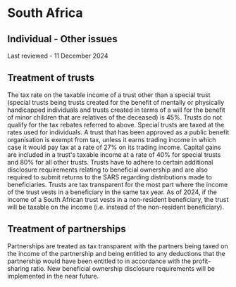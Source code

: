 # South Africa
## Individual - Other issues
Last reviewed - 11 December 2024
## Treatment of trusts
The tax rate on the taxable income of a trust other than a special trust (special trusts being trusts created for the benefit of mentally or physically handicapped individuals and trusts created in terms of a will for the benefit of minor children that are relatives of the deceased) is 45%. Trusts do not qualify for the tax rebates referred to above. Special trusts are taxed at the rates used for individuals.
A trust that has been approved as a public benefit organisation is exempt from tax, unless it earns trading income in which case it would pay tax at a rate of 27% on its trading income.
Capital gains are included in a trust's taxable income at a rate of 40% for special trusts and 80% for all other trusts.
Trusts have to adhere to certain additional disclosure requirements relating to beneficial ownership and are also required to submit returns to the SARS regarding distributions made to beneficiaries. 
Trusts are tax transparent for the most part where the income of the trust vests in a beneficiary in the same tax year. As of 2024, if the income of a South African trust vests in a non-resident beneficiary, the trust will be taxable on the income (i.e. instead of the non-resident beneficiary). 
## Treatment of partnerships
Partnerships are treated as tax transparent with the partners being taxed on the income of the partnership and being entitled to any deductions that the partnership would have been entitled to in accordance with the profit-sharing ratio. New beneficial ownership disclosure requirements will be implemented in the near future.
